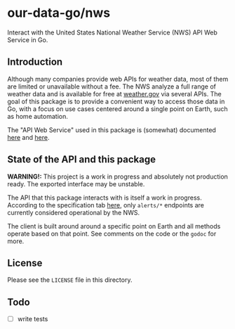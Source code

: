 # our-data-go/nws

Interact with the United States National Weather Service (NWS) API Web Service in Go. 

## Introduction

Although many companies provide web APIs for weather data, most of them are limited or unavailable without a fee. The NWS analyze a full range of weather data and is available for free at [weather.gov](https://www.weather.gov) via several APIs. The goal of this package is to provide a convenient way to access those data in Go, with a focus on use cases centered around a single point on Earth, such as home automation. 

The "API Web Service" used in this package is (somewhat) documented [here](https://www.weather.gov/documentation/services-web-api) and [here](https://forecast-v3.weather.gov/documentation). 

## State of the API and this package

**WARNING!:** This project is a work in progress and absolutely not production ready. The exported interface may be unstable.

The API that this package interacts with is itself a work in progress. According to the specification tab [here](https://www.weather.gov/documentation/services-web-api), only `alerts/*` endpoints are currently considered operational by the NWS.

The client is built around around a specific point on Earth and all methods operate based on that point. See comments on the code or the `godoc` for more. 

## License

Please see the `LICENSE` file in this directory.


## Todo

- [ ] write tests
